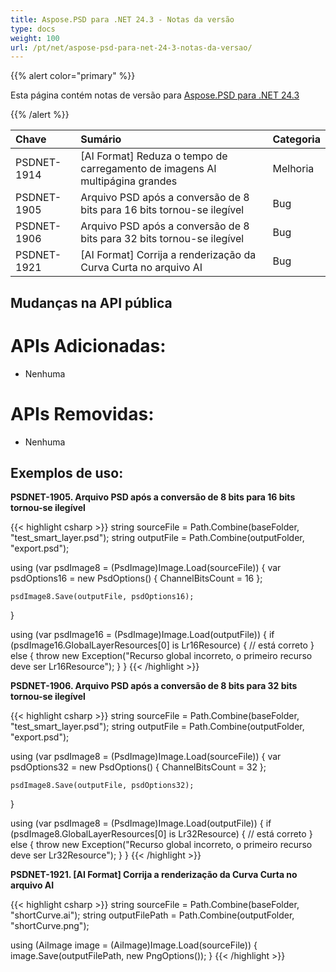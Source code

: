 ```yaml
---
title: Aspose.PSD para .NET 24.3 - Notas da versão
type: docs
weight: 100
url: /pt/net/aspose-psd-para-net-24-3-notas-da-versao/
---
```


{{% alert color="primary" %}}

Esta página contém notas de versão para [Aspose.PSD para .NET 24.3](https://www.nuget.org/packages/Aspose.PSD/)

{{% /alert %}}

| **Chave**   | **Sumário**                                                          | **Categoria** |
|:------------|:---------------------------------------------------------------------|:------------|
| PSDNET-1914 | [AI Format] Reduza o tempo de carregamento de imagens AI multipágina grandes |     Melhoria     |
| PSDNET-1905 | Arquivo PSD após a conversão de 8 bits para 16 bits tornou-se ilegível |     Bug     |
| PSDNET-1906 | Arquivo PSD após a conversão de 8 bits para 32 bits tornou-se ilegível |     Bug     |
| PSDNET-1921 | [AI Format] Corrija a renderização da Curva Curta no arquivo AI       |     Bug     |

## **Mudanças na API pública**
# **APIs Adicionadas:**
- Nenhuma

# **APIs Removidas:**
- Nenhuma

## **Exemplos de uso:**

**PSDNET-1905. Arquivo PSD após a conversão de 8 bits para 16 bits tornou-se ilegível**

{{< highlight csharp >}}
string sourceFile = Path.Combine(baseFolder, "test_smart_layer.psd");
string outputFile = Path.Combine(outputFolder, "export.psd");

using (var psdImage8 = (PsdImage)Image.Load(sourceFile))
{
    var psdOptions16 = new PsdOptions()
    {
        ChannelBitsCount = 16
    };

    psdImage8.Save(outputFile, psdOptions16);
}

using (var psdImage16 = (PsdImage)Image.Load(outputFile))
{
    if (psdImage16.GlobalLayerResources[0] is Lr16Resource)
    {
        // está correto
    }
    else
    {
        throw new Exception("Recurso global incorreto, o primeiro recurso deve ser Lr16Resource");
    }
}
{{< /highlight >}}

**PSDNET-1906. Arquivo PSD após a conversão de 8 bits para 32 bits tornou-se ilegível**

{{< highlight csharp >}}
string sourceFile = Path.Combine(baseFolder, "test_smart_layer.psd");
string outputFile = Path.Combine(outputFolder, "export.psd");

using (var psdImage8 = (PsdImage)Image.Load(sourceFile))
{
    var psdOptions32 = new PsdOptions()
    {
        ChannelBitsCount = 32
    };

    psdImage8.Save(outputFile, psdOptions32);
}

using (var psdImage8 = (PsdImage)Image.Load(outputFile))
{
    if (psdImage8.GlobalLayerResources[0] is Lr32Resource)
    {
        // está correto
    }
    else
    {
        throw new Exception("Recurso global incorreto, o primeiro recurso deve ser Lr32Resource");
    }
}
{{< /highlight >}}

**PSDNET-1921. [AI Format] Corrija a renderização da Curva Curta no arquivo AI**

{{< highlight csharp >}}
string sourceFile = Path.Combine(baseFolder, "shortCurve.ai");
string outputFilePath = Path.Combine(outputFolder, "shortCurve.png");

using (AiImage image = (AiImage)Image.Load(sourceFile))
{
    image.Save(outputFilePath, new PngOptions());
}
{{< /highlight >}}
